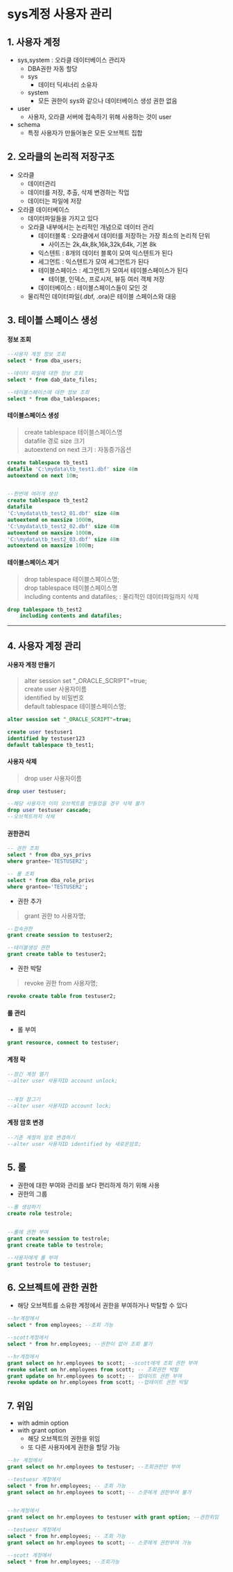 # sys계정 사용자 관리
## 1. 사용자 계정
- sys,system : 오라클 데이터베이스 관리자
  - DBA권한 자동 할당
  - sys
    - 데이터 딕셔너리 소유자
  - system
    - 모든 권한이 sys와 같으나 데이터베이스 생성 권한 없음
- user
  - 사용자, 오라클 서버에 접속하기 위해 사용하는 것이 user
- schema
  - 특정 사용자가 만들어놓은 모든 오브젝트 집합

## 2. 오라클의 논리적 저장구조
- 오라클
  - 데이터관리
  - 데이터를 저장, 추출, 삭제 변경하는 작업
  - 데이터는 파일에 저장
- 오라클 데이터베이스
  - 데이터파일들을 가지고 있다
  - 오라클 내부에서는 논리적인 개념으로 데이터 관리
    - 데이터블록 : 오라클에서 데이터를 저장하는 가장 최소의 논리적 단위
      - 사이즈는 2k,4k,8k,16k,32k,64k, 기본 8k
    - 익스텐트 : 8개의 데이터 블록이 모여 익스텐트가 된다
    - 세그먼트 : 익스텐트가 모여 세그먼트가 된다
    - 테이블스페이스 : 세그먼트가 모여서 테이블스페이스가 된다
      - 테이블, 인덱스, 프로시저, 뷰등 여러 객체 저장
    - 데이터베이스 : 테이블스페이스들이 모인 것
  - 물리적인 데이터파일(.dbf, .ora)은 테이블 스페이스와 대응

## 3. 테이블 스페이스 생성
#### 정보 조회   

```sql
--사용자 계정 정보 조회
select * from dba_users;

--데이터 파일에 대한 정보 조회
select * from dab_date_files;

--테이블스페이스에 대한 정보 조회
select * from dba_tablespaces;
```

#### 테이블스페이스 생성   
> create tablespace 테이블스페이스명   
> datafile 경로 size 크기   
> autoextend on next 크기 : 자동증가옵션   

```sql
create tablespace tb_test1
datafile 'C:\mydata\tb_test1.dbf' size 48m
autoextend on next 10m;


--한번에 여러개 생성
create tablespace tb_test2
datafile 
'C:\mydata\tb_test2_01.dbf' size 48m
autoextend on maxsize 1000m,
'C:\mydata\tb_test2_02.dbf' size 48m
autoextend on maxsize 1000m,
'C:\mydata\tb_test2_03.dbf' size 48m
autoextend on maxsize 1000m;
```

#### 테이블스페이스 제거   
> drop tablespace 테이블스페이스명;   
> drop tablespace 테이블스페이스명   
> including contents and datafiles; : 물리적인 데이터파일까지 삭제   

```sql
drop tablespace tb_test2
    including contents and datafiles;
```


***

## 4. 사용자 계정 관리
#### 사용자 계정 만들기
> alter session set "_ORACLE_SCRIPT"=true;   
> create user 사용자이름   
> identified by 비밀번호   
> default tablespace 테이블스페이스명;

```sql
alter session set "_ORACLE_SCRIPT"=true;

create user testuser1
identified by testuser123
default tablespace tb_test1;

```

#### 사용자 삭제
> drop user 사용자이름   

```sql
drop user testuser;

--해당 사용자가 이미 오브젝트를 만들었을 경우 삭제 불가
drop user testuser cascade;
--오브젝트까지 삭제
```

#### 권한관리
```sql
-- 권한 조회
select * from dba_sys_privs
where grantee='TESTUSER2';

-- 롤 조회
select * from dba_role_privs
where grantee='TESTUSER2';
```

- 권한 추가   
> grant 권한 to 사용자명;   

```sql
--접속권한
grant create session to testuser2;

--테이블생성 권한
grant create table to testuser2;
```

- 권한 박탈   
> revoke 권한 from 사용자명;   

```sql
revoke create table from testuser2;
```

#### 롤 관리
- 롤 부여   
```sql
grant resource, connect to testuser;
```

#### 계정 락
```sql
--잠긴 계정 열기
--alter user 사용자ID account unlock;


--계정 잠그기
--alter user 사용자ID account lock;
```

#### 계정 암호 변경
```sql
--기존 계정의 암호 변경하기
--alter user 사용자ID identified by 새로운암호;
```

## 5. 롤
- 권한에 대한 부여와 관리를 보다 편리하게 하기 위해 사용
- 권한의 그룹   

```sql
--롤 생성하기
create role testrole;


--롤에 권한 부여
grant create session to testrole;
grant create table to testrole;

--사용자에게 롤 부여
grant testrole to testuser;
```

## 6. 오브젝트에 관한 권한
- 해당 오브젝트를 소유한 계정에서 권한을 부여하거나 박탈할 수 있다   

```sql
--hr계정에서
select * from employees; --조회 가능

--scott계정에서
select * from hr.employees; --권한이 없어 조회 불가

--hr계정에서
grant select on hr.employees to scott; --scott에게 조회 권한 부여
revoke select on hr.employees from scott; -- 조회권한 박탈
grant update on hr.employees to scott; -- 업데이트 권한 부여
revoke update on hr.employees from scott; --업테이트 권한 박탈

```

## 7. 위임
- with admin option
- with grant option
  - 해당 오브젝트의 권한을 위임
  - 또 다른 사용자에게 권한을 할당 가능   

```sql
--hr 계정에서
grant select on hr.employees to testuser; --조회권한만 부여

--testuesr 계정에서
select * from hr.employees; -- 조회 가능
grant select on hr.employees to scott; -- 스콧에게 권한부여 불가


--hr계정에서
grant select on hr.employees to testuser with grant option; --권한위임

--testuesr 계정에서
select * from hr.employees; -- 조회 가능
grant select on hr.employees to scott; -- 스콧에게 권한부여 가능

--scott 계정에서
select * from hr.employees; --조회가능

```
